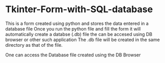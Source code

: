 # Tkinter-Form-with-SQL-database
This is a form created using python and stores the data entered in a database file
Once you run the python file and fill the form it will automatically create a databse (.db) file the can be accesed using DB browser or other such application
The .db file will be created in the same directory as that of the file.

One can access the Database file created using the DB Browser
